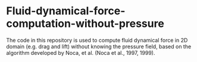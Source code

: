 # Fluid-dynamical-force-computation-without-pressure

The code in this repository is used to compute fluid dynamical force in 2D domain (e.g. drag and lift) without knowing the pressure field, based on the algorithm developed by Noca, et al. (Noca et al., 1997, 1999). 
